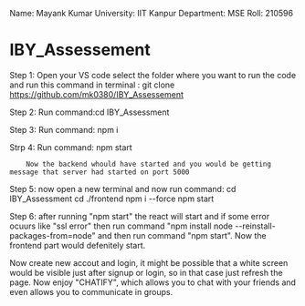 Name: Mayank Kumar
University: IIT Kanpur
Department: MSE
Roll: 210596


# IBY_Assessement

Step 1: Open your VS code select the folder where you want to run the code and run this command in terminal : git clone https://github.com/mk0380/IBY_Assessement

Step 2: Run command:cd IBY_Assessment

Step 3: Run command: npm i

Strp 4: Run command: npm start

        Now the backend whould have started and you would be getting message that server had started on port 5000

Step 5: now open a new terminal and now run command: cd IBY_Assessment
                                                       cd ./frontend
                                                       npm i --force
                                                       npm start

Step 6: after running "npm start" the react will start and if some error ocuurs like "ssl error" then run command "npm install node --reinstall-packages-from=node" and then run command "npm start". Now the frontend part would defenitely start.


Now create new accout and login, it might be possible that a white screen would be visible just after signup or login, so in that case just refresh the page. Now enjoy "CHATIFY", which allows you to chat with your friends and even allows you to communicate in groups.
